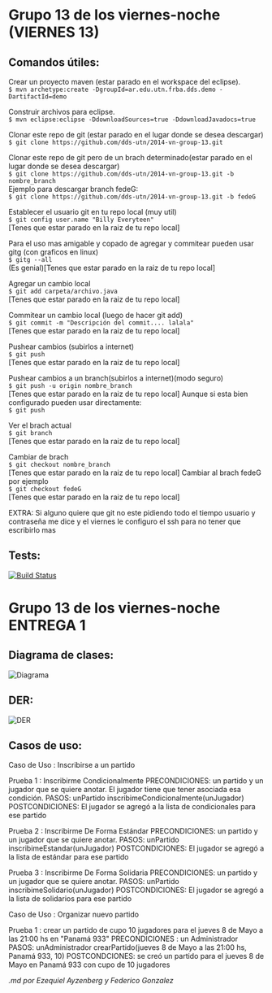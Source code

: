 Grupo 13 de los viernes-noche (VIERNES 13)
==========================================

Comandos útiles:
----------------

Crear un proyecto maven (estar parado en el workspace del eclipse).  
`$ mvn archetype:create -DgroupId=ar.edu.utn.frba.dds.demo -DartifactId=demo`

Construir archivos para eclipse.   
`$ mvn eclipse:eclipse -DdownloadSources=true -DdownloadJavadocs=true`

Clonar este repo de git (estar parado en el lugar donde se desea descargar)   
`$ git clone https://github.com/dds-utn/2014-vn-group-13.git`

Clonar este repo de git pero de un brach determinado(estar parado en el lugar donde se desea descargar)   
`$ git clone https://github.com/dds-utn/2014-vn-group-13.git -b nombre_branch`   
Ejemplo para descargar branch fedeG:   
`$ git clone https://github.com/dds-utn/2014-vn-group-13.git -b fedeG`   

Establecer el usuario git en tu repo local (muy util)   
`$ git config user.name "Billy Everyteen"`   
[Tenes que estar parado en la raiz de tu repo local]

Para el uso mas amigable y copado de agregar y commitear pueden usar gitg (con graficos en linux)   
`$ gitg --all`   
(Es genial)[Tenes que estar parado en la raiz de tu repo local]

Agregar un cambio local   
`$ git add carpeta/archivo.java`   
[Tenes que estar parado en la raiz de tu repo local]

Commitear un cambio local (luego de hacer git add)   
`$ git commit -m "Descripción del commit.... lalala"`   
[Tenes que estar parado en la raiz de tu repo local]

Pushear cambios (subirlos a internet)   
`$ git push`   
[Tenes que estar parado en la raiz de tu repo local]

Pushear cambios a un branch(subirlos a internet)(modo seguro)   
`$ git push -u origin nombre_branch`   
[Tenes que estar parado en la raiz de tu repo local]
Aunque si esta bien configurado pueden usar directamente:   
`$ git push`   

Ver el brach actual   
`$ git branch`   
[Tenes que estar parado en la raiz de tu repo local]

Cambiar de brach   
`$ git checkout nombre_branch`   
[Tenes que estar parado en la raiz de tu repo local]
Cambiar al brach fedeG por ejemplo   
`$ git checkout fedeG`   
[Tenes que estar parado en la raiz de tu repo local]

EXTRA: Si alguno quiere que git no este pidiendo todo el tiempo usuario y contraseña me dice y el viernes le configuro el ssh para no tener que escribirlo mas

Tests:
------
[![Build Status](https://drone.io/github.com/dds-utn/2014-vn-group-13/status.png)](https://drone.io/github.com/dds-utn/2014-vn-group-13/latest)


Grupo 13 de los viernes-noche ENTREGA 1
==========================================

Diagrama de clases:
----------------

![Diagrama](https://github.com/dds-utn/2014-vn-group-13/blob/master/DiagramaDeClases.jpg "Diagrama")


DER:
----

![DER](http://www.gliffy.com/go/publish/image/6234591/L.png "DER")


Casos de uso:
----------------

Caso de Uso : Inscribirse a un partido 

Prueba 1 : Inscribirme Condicionalmente
PRECONDICIONES: un partido y un jugador que se quiere anotar. 
El jugador tiene que tener asociada esa condición.
PASOS: unPartido inscribimeCondicionalmente(unJugador)
POSTCONDICIONES: El jugador se agregó a la lista de condicionales para ese partido

Prueba 2 : Inscribirme De Forma Estándar
PRECONDICIONES: un partido y un jugador que se quiere anotar. 
PASOS: unPartido inscribimeEstandar(unJugador)
POSTCONDICIONES: El jugador se agregó a la lista de estándar para ese partido

Prueba 3 : Inscribirme De Forma Solidaria
PRECONDICIONES: un partido y un jugador que se quiere anotar. 
PASOS: unPartido inscribimeSolidario(unJugador)
POSTCONDICIONES: El jugador se agregó a la lista de solidarios para ese partido

Caso de Uso : Organizar nuevo partido

Prueba 1 : crear un partido de cupo 10 jugadores para el jueves 8 de Mayo a las 21:00 hs en "Panamá 933"
PRECONDICIONES : un Administrador
PASOS: unAdministrador crearPartido(jueves 8 de Mayo a las 21:00 hs, Panamá 933, 10)
POSTCONDCIONES: se creó un partido para el jueves 8 de Mayo en Panamá 933 con cupo de 10 jugadores


*.md por Ezequiel Ayzenberg y Federico Gonzalez*
